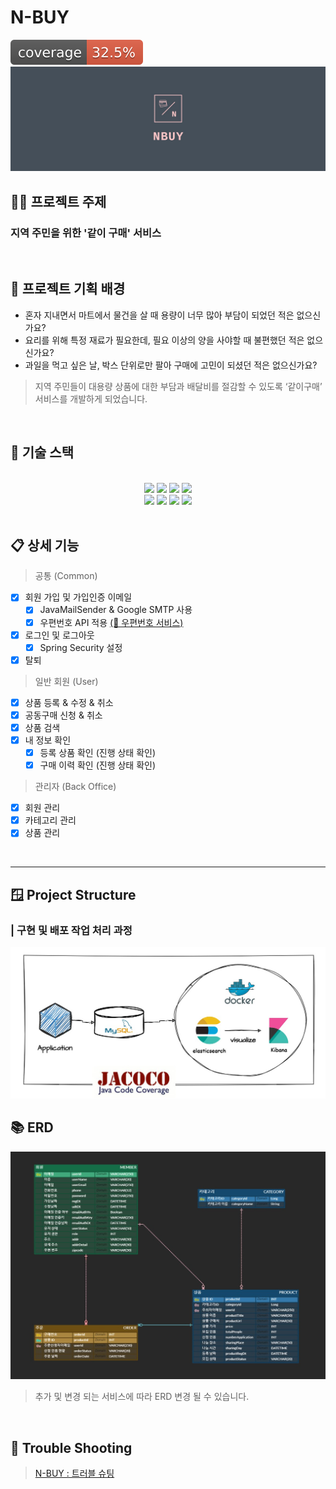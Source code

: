 # N-BUY
![test coverage](.github/badges/jacoco.svg)
![logo](/src/main/resources/static/img/logo.jpg)
<br/>

<!-- ABOUT THE PROJECT -->
## 👩‍💻 프로젝트 주제
### 지역 주민을 위한 '같이 구매' 서비스
<br/>

## 📩  프로젝트 기획 배경
- 혼자 지내면서 마트에서 물건을 살 때 용량이 너무 많아 부담이 되었던 적은 없으신가요?
- 요리를 위해 특정 재료가 필요한데, 필요 이상의 양을 사야할 때 불편했던 적은 없으신가요?
- 과일을 먹고 싶은 날, 박스 단위로만 팔아 구매에 고민이 되셨던 적은 없으신가요?
> 지역 주민들이 대용량 상품에 대한 부담과 배달비를 절감할 수 있도록 ‘같이구매’ 서비스를 개발하게 되었습니다.
<br/>

## 📁 기술 스택

<div align=center> 
<br>
    <img src="https://img.shields.io/badge/Spring Boot-6DB33F?style=for-the-badge&logo=Spring Boot&logoColor=white"> 
    <img src="https://img.shields.io/badge/Mysql-4479A1?style=for-the-badge&logo=Mysql&logoColor=white">
    <img src="https://img.shields.io/badge/java-007396?style=for-the-badge&logo=java&logoColor=white">
    <img src="https://img.shields.io/badge/Elasticsearch-005571?style=for-the-badge&logo=Elasticsearch&logoColor=white">
<br>
    <img src="https://img.shields.io/badge/Thymeleaf-005F0F?style=for-the-badge&logo=Thymeleaf&logoColor=white">
    <img src="https://img.shields.io/badge/html5-E34F26?style=for-the-badge&logo=html5&logoColor=white"> 
    <img src="https://img.shields.io/badge/css-1572B6?style=for-the-badge&logo=css3&logoColor=white">
    <img src="https://img.shields.io/badge/javascript-F7DF1E?style=for-the-badge&logo=javascript&logoColor=black">
</div>
<br>

## 📋 상세 기능
> 공통 (Common)
- [X] 회원 가입 및 가입인증 이메일
  - [X] JavaMailSender & Google SMTP 사용
  - [X] 우편번호 API 적용 [(📩 우편번호 서비스)](https://postcode.map.daum.net/guide)
- [X] 로그인 및 로그아웃
  - [X] Spring Security 설정
- [X] 탈퇴

> 일반 회원 (User)
- [X] 상품 등록 & 수정 & 취소
- [X] 공동구매 신청 & 취소
- [X] 상품 검색
- [X] 내 정보 확인
  - [X] 등록 상품 확인 (진행 상태 확인)
  - [X] 구매 이력 확인 (진행 상태 확인)

> 관리자 (Back Office)
- [X] 회원 관리
- [X] 카테고리 관리
- [X] 상품 관리
<br/>

------------

## 🪟 Project Structure
### | 구현 및 배포 작업 처리 과정
![STRUCTURE](/src/main/resources/static/img/structure.jpg)
<br/>


## 📚 ERD
![ERD](/src/main/resources/static/img/ERD.jpg)
> 추가 및 변경 되는 서비스에 따라 ERD 변경 될 수 있습니다.
<br/>


## 🎯 Trouble Shooting
> [N-BUY : 트러블 슈팅](https://agate-lady-913.notion.site/Trouble-Shooting-015fd9304ffd476d98b47c64b1dfe27e)
<br/>